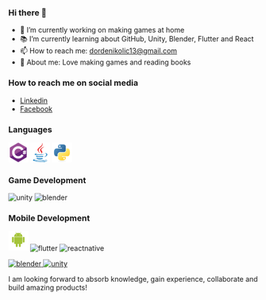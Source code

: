 ### Hi there 👋

- 🔭 I’m currently working on making games at home
- 📚 I’m currently learning about GitHub, Unity, Blender, Flutter and React
- 📫 How to reach me: dordenikolic13@gmail.com
- 🧑 About me: Love making games and reading books

### How to reach me on social media
- [Linkedin](https://www.linkedin.com/in/dorde-nikolic-91b4791ba/)
- [Facebook](https://www.facebook.com/djole.nikolic.9/)

### Languages
<p align="left"> <img src="https://raw.githubusercontent.com/devicons/devicon/master/icons/csharp/csharp-original.svg" alt="csharp" width="40" height="40"/> </a> <img src="https://raw.githubusercontent.com/devicons/devicon/master/icons/java/java-original.svg" alt="java" width="40" height="40"/> </a> <img src="https://raw.githubusercontent.com/devicons/devicon/master/icons/python/python-original.svg" alt="python" width="40" height="40"/> </a>

### Game Development
<p align="left"> <img src="https://www.vectorlogo.zone/logos/unity3d/unity3d-icon.svg" alt="unity" width="40" height="40"/> </a> <img src="https://download.blender.org/branding/community/blender_community_badge_white.svg" alt="blender" width="40" height="40"/> </a>

### Mobile Development
<p align="left"> <img src="https://raw.githubusercontent.com/devicons/devicon/master/icons/android/android-original-wordmark.svg" alt="android" width="40" height="40"/> </a> <img src="https://www.vectorlogo.zone/logos/flutterio/flutterio-icon.svg" alt="flutter" width="40" height="40"/> </a> <img src="https://reactnative.dev/img/header_logo.svg" alt="reactnative" width="40" height="40"/>


<p align="left"> <a href="https://www.blender.org/" target="_blank"> <img src="https://download.blender.org/branding/community/blender_community_badge_white.svg" alt="blender" width="40" height="40"/> </a> <a href="https://unity.com/" target="_blank"> <img src="https://www.vectorlogo.zone/logos/unity3d/unity3d-icon.svg" alt="unity" width="40" height="40"/> </a> </p>
 
I am looking forward to absorb knowledge, gain experience, collaborate and build amazing products!
